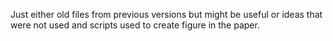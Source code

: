 Just either old files from previous versions but might be useful or ideas that were not used and scripts used to create figure in the paper.
